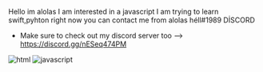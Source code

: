 Hello im alolas
I am interested in a javascript 
I am trying to learn swift,pyhton right now you can contact me from alolas héll#1989 DİSCORD

- Make sure to check out my discord server too --> https://discord.gg/nESeq474PM

![html](https://user-images.githubusercontent.com/86054449/134417376-bf12228d-1588-456e-98c8-adec3b14d372.png)
![javascript](https://user-images.githubusercontent.com/86054449/134417383-6da21755-a9dc-4ce2-a362-ccd990330cee.png)
